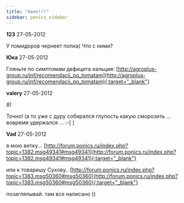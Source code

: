 ```yaml
---
title: "Хелп!!!"
sidebar: ponics_sidebar
---
```


**123** 27-05-2012

У помидоров чернеет попка( Что с ними?


**Юка** 27-05-2012

 Гляньте по симптомам дефицита кальция: [http://agroplus-group.ru/inf/recomendacii_po_tomatam](http://agroplus-group.ru/inf/recomendacii_po_tomatam){:target="_blank"}


**valery** 27-05-2012

 *8)*

Точно! (а то уже с дуру собирался глупость какую сморозить ... вовремя удержался ... :-[ )


**Vad** 27-05-2012

в мою ветку... [http://forum.ponics.ru/index.php?topic=1382.msg49341#msg49341](http://forum.ponics.ru/index.php?topic=1382.msg49341#msg49341){:target="_blank"}

или к товаришу Сухову.. [http://forum.ponics.ru/index.php?topic=1383.msg50360#msg50360](http://forum.ponics.ru/index.php?topic=1383.msg50360#msg50360){:target="_blank"}

позаглялывай. там все написано ))


